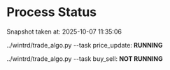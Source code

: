 # Process Status

Snapshot taken at: 2025-10-07 11:35:06

../wintrd/trade_algo.py --task price_update: **RUNNING**

../wintrd/trade_algo.py --task buy_sell: **NOT RUNNING**

